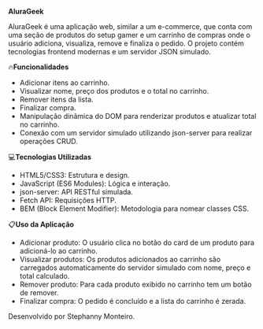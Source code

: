 **AluraGeek**

AluraGeek é uma aplicação web, similar a um e-commerce, que conta com uma seção de produtos do setup gamer e um carrinho de compras onde o usuário adiciona, visualiza, remove e finaliza o pedido. O projeto contém tecnologias frontend modernas e um servidor JSON simulado.

🔥**Funcionalidades**
- Adicionar itens ao carrinho.
- Visualizar nome, preço dos produtos e o total no carrinho.
- Remover itens da lista.
- Finalizar compra.
- Manipulação dinâmica do DOM para renderizar produtos e atualizar total no carrinho.
- Conexão com um servidor simulado utilizando json-server para realizar operações CRUD.

💻**Tecnologias Utilizadas**
- HTML5/CSS3: Estrutura e design.
- JavaScript (ES6 Modules): Lógica e interação.
- json-server: API RESTful simulada.
- Fetch API: Requisições HTTP.
- BEM (Block Element Modifier): Metodologia para nomear classes CSS.

📋**Uso da Aplicação**
- Adicionar produto: O usuário clica no botão do card de um produto para adicioná-lo ao carrinho.
- Visualizar produtos: Os produtos adicionados ao carrinho são carregados automaticamente do servidor simulado com nome, preço e total calculado.
- Remover produto: Para cada produto exibido no carrinho tem um botão de remover.
- Finalizar compra: O pedido é concluído e a lista do carrinho é zerada.

Desenvolvido por Stephanny Monteiro.